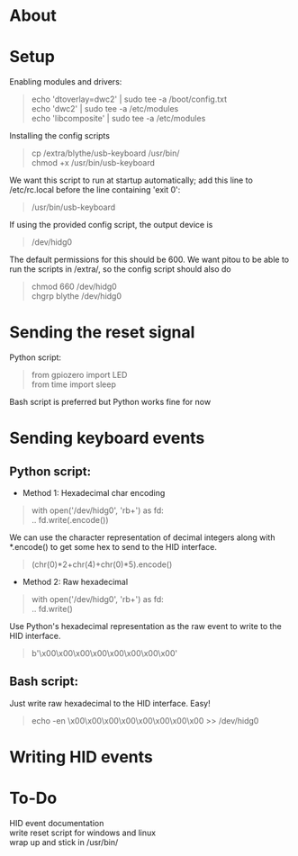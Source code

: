 # About


# Setup

Enabling modules and drivers:  
> echo 'dtoverlay=dwc2' | sudo tee -a /boot/config.txt  
> echo 'dwc2' | sudo tee -a /etc/modules  
> echo 'libcomposite' | sudo tee -a /etc/modules  

Installing the config scripts  
> cp /extra/blythe/usb-keyboard /usr/bin/  
> chmod +x /usr/bin/usb-keyboard  

We want this script to run at startup automatically;
add this line to /etc/rc.local before
the line containing 'exit 0':  
> /usr/bin/usb-keyboard  

If using the provided config script, the output device is
> /dev/hidg0  

The default permissions for this should be 600. We want
pitou to be able to run the scripts in /extra/, so the
config script should also do  
> chmod 660 /dev/hidg0  
> chgrp blythe /dev/hidg0  

# Sending the reset signal

Python script:  
> from gpiozero import LED  
> from time import sleep  

Bash script is preferred but Python works fine for now  

# Sending keyboard events  

## Python script:  
- Method 1: Hexadecimal char encoding  
> with open('/dev/hidg0', 'rb+') as fd:  
> .. fd.write(<HID Event>.encode())  
    
We can use the character representation of decimal
integers along with *.encode() to get some hex to send
to the HID interface.  
> (chr(0)*2+chr(4)+chr(0)*5).encode()  

- Method 2: Raw hexadecimal  
> with open('/dev/hidg0', 'rb+') as fd:  
> .. fd.write(<HID Event>)  

Use Python's hexadecimal representation as the raw event
to write to the HID interface.  
> b'\x00\x00\x00\x00\x00\x00\x00\x00'  

## Bash script:  
Just write raw hexadecimal to the HID interface. Easy!  
> echo -en \\x00\\x00\\x00\\x00\\x00\\x00\\x00\\x00 >> /dev/hidg0  

# Writing HID events


# To-Do  
HID event documentation  
write reset script for windows and linux  
wrap up and stick in /usr/bin/  
